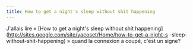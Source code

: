 ```yaml
---
title: How to get a night's sleep without shit happening
---
```


J'allais lire « [How to get a night's sleep without shit
happening](http://sites.google.com/site/yacoset/Home/how-to-get-a-night-s
-sleep-without-shit-happening) » quand la connexion a coupé, c'est un signe?

